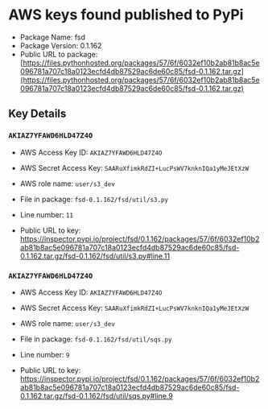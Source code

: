 # AWS keys found published to PyPi

* Package Name: fsd
* Package Version: 0.1.162
* Public URL to package: [https://files.pythonhosted.org/packages/57/6f/6032ef10b2ab81b8ac5e096781a707c18a0123ecfd4db87529ac6de60c85/fsd-0.1.162.tar.gz](https://files.pythonhosted.org/packages/57/6f/6032ef10b2ab81b8ac5e096781a707c18a0123ecfd4db87529ac6de60c85/fsd-0.1.162.tar.gz)

## Key Details

### `AKIAZ7YFAWD6HLD47Z4O`

* AWS Access Key ID: `AKIAZ7YFAWD6HLD47Z4O`
* AWS Secret Access Key: `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` 
* AWS role name: `user/s3_dev`
* File in package: `fsd-0.1.162/fsd/util/s3.py`
* Line number: `11`

* Public URL to key: https://inspector.pypi.io/project/fsd/0.1.162/packages/57/6f/6032ef10b2ab81b8ac5e096781a707c18a0123ecfd4db87529ac6de60c85/fsd-0.1.162.tar.gz/fsd-0.1.162/fsd/util/s3.py#line.11



### `AKIAZ7YFAWD6HLD47Z4O`

* AWS Access Key ID: `AKIAZ7YFAWD6HLD47Z4O`
* AWS Secret Access Key: `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` 
* AWS role name: `user/s3_dev`
* File in package: `fsd-0.1.162/fsd/util/sqs.py`
* Line number: `9`

* Public URL to key: https://inspector.pypi.io/project/fsd/0.1.162/packages/57/6f/6032ef10b2ab81b8ac5e096781a707c18a0123ecfd4db87529ac6de60c85/fsd-0.1.162.tar.gz/fsd-0.1.162/fsd/util/sqs.py#line.9


